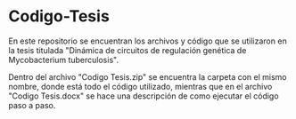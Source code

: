 # Codigo-Tesis
En este repositorio se encuentran los archivos y código que se utilizaron en la tesis titulada "Dinámica de circuitos de regulación genética de Mycobacterium tuberculosis".

Dentro del archivo "Codigo Tesis.zip" se encuentra la carpeta con el mismo nombre, donde está todo el código utilizado, mientras que en el archivo "Codigo Tesis.docx" se hace una descripción de como ejecutar el código paso a paso.
